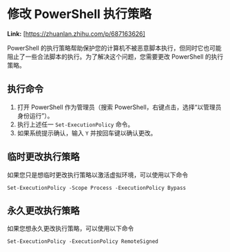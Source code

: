 # 修改 PowerShell 执行策略



 **Link:** [https://zhuanlan.zhihu.com/p/687163626]



PowerShell 的执行策略帮助保护您的计算机不被恶意脚本执行，但同时它也可能阻止了一些合法脚本的执行。为了解决这个问题，您需要更改 PowerShell 的执行策略。

## 执行命令  

1. 打开 PowerShell 作为管理员（搜索 PowerShell，右键点击，选择“以管理员身份运行”）。
2. 执行上述任一 `Set-ExecutionPolicy` 命令。
3. 如果系统提示确认，输入 `Y` 并按回车键以确认更改。

## 临时更改执行策略  

如果您只是想临时更改执行策略以激活虚拟环境，可以使用以下命令

```
Set-ExecutionPolicy -Scope Process -ExecutionPolicy Bypass
```
## 永久更改执行策略  

如果您想永久更改执行策略，可以使用以下命令

```
Set-ExecutionPolicy -ExecutionPolicy RemoteSigned
```
